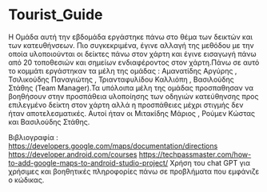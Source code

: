 # Tourist_Guide
Η Ομάδα αυτή την εβδομάδα εργάστηκε πάνω στο θέμα των δεικτών και των κατευθήνσεων. Πιο συγκεκριμένα, έγινε αλλαγή της μεθόδου με την οποία υλοποιούνται οι δείκτες πάνω στον χάρτη και έγινε εισαγωγή πάνω από 20 τοποθεσιών και σημείων ενδιαφέροντος στον χάρτη.Πάνω σε αυτό το κομμάτι εργάστηκαν τα μέλη της ομάδας : Αμανατίδης Αργύρης , Τσιλικούδης Παναγιώτης , Τριανταφυλίδου Καλλιόπη , Βασιλούδης Στάθης (Team Manager).Τα υπόλοιπα μέλη της ομάδας προσπαθησαν να βοηθήσουν στην προσπάθεια υλοποίησης των οδηγιών κατεύθηνσης προς επιλεγμένο δείκτη στον χάρτη αλλά η προσπάθειες μέχρι στιγμής δεν ήταν αποτελεσματικές. Αυτοί ήταν οι Μιτακίδης Μάριος , Ρούμεν Κώστας και Βασιλούδης Στάθης.   

Βιβλιογραφία : 
https://developers.google.com/maps/documentation/directions
https://developer.android.com/courses
https://techpassmaster.com/how-to-add-google-maps-to-android-studio-project/
Χρήση του chat GPT για χρήσιμες και βοηθητικές πληροφορίες πάνω σε προβλήματα που εμφάνιζε ο κώδικας.
